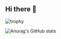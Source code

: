 ## Hi there 👋
![trophy](https://github-profile-trophy.vercel.app/?username=ThunPao&theme=onedark)

![Anurag's GitHub stats](https://github-readme-stats.vercel.app/api/top-langs/?username=ThunPao&show_icons=true&theme=radical)
<!--
**ThunPao/ThunPao** is a ✨ _special_ ✨ repository because its `README.md` (this file) appears on your GitHub profile.

Here are some ideas to get you started:

- 🔭 I’m currently working on ...
- 🌱 I’m currently learning ...
- 👯 I’m looking to collaborate on ...
- 🤔 I’m looking for help with ...
- 💬 Ask me about ...
- 📫 How to reach me: ...
- 😄 Pronouns: ...
- ⚡ Fun fact: ...
-->
